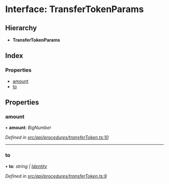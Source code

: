 # Interface: TransferTokenParams

## Hierarchy

* **TransferTokenParams**

## Index

### Properties

* [amount](transfertokenparams.md#amount)
* [to](transfertokenparams.md#to)

## Properties

###  amount

• **amount**: *BigNumber*

*Defined in [src/api/procedures/transferToken.ts:10](https://github.com/PolymathNetwork/polymesh-sdk/blob/0073002/src/api/procedures/transferToken.ts#L10)*

___

###  to

• **to**: *string | [Identity](../classes/identity.md)*

*Defined in [src/api/procedures/transferToken.ts:9](https://github.com/PolymathNetwork/polymesh-sdk/blob/0073002/src/api/procedures/transferToken.ts#L9)*
